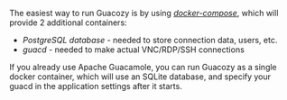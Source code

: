 The easiest way to run Guacozy is by using [_docker-compose_](docker-compose.md), which will provide 2 additional containers:
  
- _PostgreSQL database_ - needed to store connection data, users, etc.
- _guacd_ - needed to make actual VNC/RDP/SSH connections

If you already use Apache Guacamole, you can run Guacozy as a single docker container, which will use an SQLite database, and specify your guacd in the application settings after it starts.
